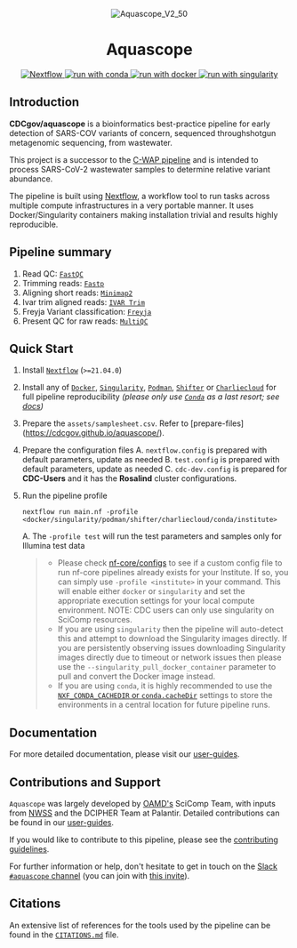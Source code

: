 <p align="center">
  <img src="https://github.com/CDCgov/aquascope/assets/20726305/62d44e22-a870-4a28-9d9d-d21b6e3c4ca0" alt="Aquascope_V2_50">
</p>

<h1 align="center">Aquascope</h1>
<div align="center">
  <a href="https://www.nextflow.io/">
    <img src="https://img.shields.io/badge/nextflow%20DSL2-%E2%89%A521.04.0-23aa62.svg?labelColor=000000" alt="Nextflow">
  </a>
  <a href="https://docs.conda.io/en/latest/">
    <img src="http://img.shields.io/badge/run%20with-conda-3EB049?labelColor=000000&logo=anaconda" alt="run with conda">
  </a>
  <a href="https://www.docker.com/">
    <img src="https://img.shields.io/badge/run%20with-docker-0db7ed?labelColor=000000&logo=docker" alt="run with docker">
  </a>
  <a href="https://sylabs.io/docs/">
    <img src="https://img.shields.io/badge/run%20with-singularity-1d355c.svg?labelColor=000000" alt="run with singularity">
  </a>
</div>

## Introduction
**CDCgov/aquascope** is a bioinformatics best-practice pipeline for early detection of SARS-COV variants of concern, sequenced throughshotgun metagenomic sequencing, from wastewater.

This project is a successor to the [C-WAP pipeline](https://github.com/CFSAN-Biostatistics/C-WAP) and is intended to process SARS-CoV-2 wastewater samples to determine relative variant abundance.  

The pipeline is built using [Nextflow](https://www.nextflow.io), a workflow tool to run tasks across multiple compute infrastructures in a very portable manner. It uses Docker/Singularity containers making installation trivial and results highly reproducible. 

## Pipeline summary

1. Read QC: [`FastQC`](https://www.bioinformatics.babraham.ac.uk/projects/fastqc/)
2. Trimming reads: [`Fastp`](https://github.com/OpenGene/fastp)
3. Aligning short reads: [`Minimap2`](https://github.com/lh3/minimap2)
4. Ivar trim aligned reads: [`IVAR Trim`](https://andersen-lab.github.io/ivar/html/manualpage.html)
5. Freyja Variant classification: [`Freyja`](https://github.com/andersen-lab/Freyja)
6. Present QC for raw reads: [`MultiQC`](http://multiqc.info/)

## Quick Start

1. Install [`Nextflow`](https://www.nextflow.io/docs/latest/getstarted.html#installation) (`>=21.04.0`)

2. Install any of [`Docker`](https://docs.docker.com/engine/installation/), [`Singularity`](https://www.sylabs.io/guides/3.0/user-guide/), [`Podman`](https://podman.io/), [`Shifter`](https://nersc.gitlab.io/development/shifter/how-to-use/) or [`Charliecloud`](https://hpc.github.io/charliecloud/) for full pipeline reproducibility _(please only use [`Conda`](https://conda.io/miniconda.html) as a last resort; see [docs](https://nf-co.re/usage/configuration#basic-configuration-profiles))_

3. Prepare the `assets/samplesheet.csv`. Refer to [prepare-files] (https://cdcgov.github.io/aquascope/).

4. Prepare the configuration files
	A. `nextflow.config` is prepared with default parameters, update as needed
	B. `test.config` is prepared with default parameters, update as needed
	C. `cdc-dev.config` is prepared for **CDC-Users** and it has the **Rosalind** cluster configurations.

5. Run the pipeline profile
    ```
    nextflow run main.nf -profile <docker/singularity/podman/shifter/charliecloud/conda/institute>
    ```
    A. The `-profile test` will run the test parameters and samples only for Illumina test data
   
    > * Please check [nf-core/configs](https://github.com/nf-core/configs#documentation) to see if a custom config file to run nf-core pipelines already exists for your Institute. If so, you can simply use `-profile <institute>` in your command. This will enable either `docker` or `singularity` and set the appropriate execution settings for your local compute environment. NOTE: CDC users can only use singularity on SciComp resources.
    > * If you are using `singularity` then the pipeline will auto-detect this and attempt to download the Singularity images directly. If you are persistently observing issues downloading Singularity images directly due to timeout or network issues then please use the `--singularity_pull_docker_container` parameter to pull and convert the Docker image instead. 
    > * If you are using `conda`, it is highly recommended to use the [`NXF_CONDA_CACHEDIR` or `conda.cacheDir`](https://www.nextflow.io/docs/latest/conda.html) settings to store the environments in a central location for future pipeline runs.

## Documentation
For more detailed documentation, please visit our [user-guides](https://cdcgov.github.io/aquascope/).

## Contributions and Support
`Aquascope` was largely developed by [OAMD's](https://www.cdc.gov/amd/index.html) SciComp Team, with inputs from [NWSS](https://www.cdc.gov/nwss/wastewater-surveillance.html) and the DCIPHER Team at Palantir. Detailed contributions can be found in our [user-guides](https://cdcgov.github.io/aquascope/user-guide/contributions/).

If you would like to contribute to this pipeline, please see the [contributing guidelines](.github/CONTRIBUTING.md).

For further information or help, don't hesitate to get in touch on the [Slack `#aquascope` channel](https://nfcore.slack.com/channels/aquascope) (you can join with [this invite](https://nf-co.re/join/slack)).

## Citations
An extensive list of references for the tools used by the pipeline can be found in the [`CITATIONS.md`](CITATIONS.md) file.
